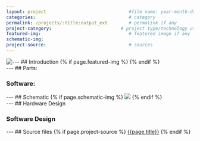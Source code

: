 ```yaml
---
layout: project                               #file name: year-month-day-title.md
categories:                                   # category
permalink: /projects/:title:output_ext        # permalink if any
project-category:                          # project type/technology used
featured-img:                                 # featured image if any
schematic-img:
project-source:                               # sources
---
```



<div class="projects-scroll" id="intro" markdown="1">
---
## Introduction
{% if page.featured-img %}
  <img src="{{ page.featured-img }}" class="img-fluid mr-3" style="float:left; max-width:15rem;"/>
{% endif %}


</div>

<div class="projects-scroll" id="parts" markdown="1">
---
## Parts:

### Software:

</div>

<div class="projects-scroll" id="schematic" markdown="1">
---
## Schematic
{% if page.schematic-img %}
  <img src="{{ page.schematic-img }}" class="img-fluid"/>
{% endif %}

</div>

<div class="projects-scroll" id="design" markdown="1">
---
## Hardware Design

### Software Design

</div>

<div class="projects-scroll" id="sources" markdown="1">
---
## Source files
{% if page.project-source %}
  <a href="{{ page.project-source }}">{{page.title}}</a>
{% endif %}
</div>
